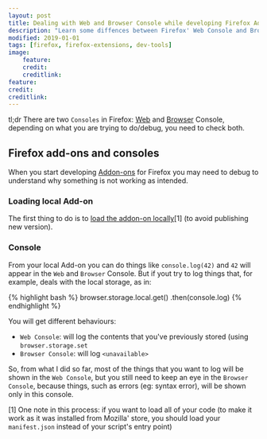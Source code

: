 ```yaml
---
layout: post
title: Dealing with Web and Browser Console while developing Firefox Add-ons
description: "Learn some diffences between Firefox' Web Console and Browser Console"
modified: 2019-01-01
tags: [firefox, firefox-extensions, dev-tools]
image:
    feature:
    credit:
    creditlink:
feature:
credit:
creditlink:
---
```


tl;dr
There are two `Consoles` in Firefox: [Web](https://developer.mozilla.org/en-US/docs/Tools/Web_Console) and [Browser](https://developer.mozilla.org/en-US/docs/Tools/Browser_Console) Console, depending on what you are trying to do/debug, you need to check both.

## Firefox add-ons and consoles

When you start developing [Addon-ons](https://developer.mozilla.org/en-US/docs/Mozilla/Add-ons) for Firefox you may need to debug to understand why something is not working as intended.

### Loading local Add-on

The first thing to do is to [load the addon-on locally](https://developer.mozilla.org/en-US/docs/Mozilla/Add-ons/WebExtensions/Temporary_Installation_in_Firefox)[1] (to avoid publishing new version).

### Console

From your local Add-on you can do things like `console.log(42)` and `42` will appear in the `Web` and `Browser` Console. But if yout try to log things that, for example, deals with the local storage, as in:

{% highlight bash %}
browser.storage.local.get()
  .then(console.log)
{% endhighlight %}

You will get different behaviours:
- `Web Console`: will log the contents that you've previously stored (using `browser.storage.set`
- `Browser Console`: will log `<unavailable>`

So, from what I did so far, most of the things that you want to log will be shown in the `Web Console`, but you  still need to keep an eye in the `Browser Console`, because things, such as errors (eg: syntax error), will be shown only in this console.

[1] One note in this process: if you want to load all of your code (to make it work as it was installed from Mozilla' store, you should load your `manifest.json` instead of your script's entry point)
